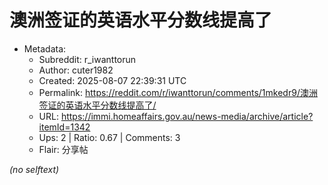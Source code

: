 # 澳洲签证的英语水平分数线提高了

- Metadata:
  - Subreddit: r_iwanttorun
  - Author: cuter1982
  - Created: 2025-08-07 22:39:31 UTC
  - Permalink: https://reddit.com/r/iwanttorun/comments/1mkedr9/澳洲签证的英语水平分数线提高了/
  - URL: https://immi.homeaffairs.gov.au/news-media/archive/article?itemId=1342
  - Ups: 2 | Ratio: 0.67 | Comments: 3
  - Flair: 分享帖

_(no selftext)_
